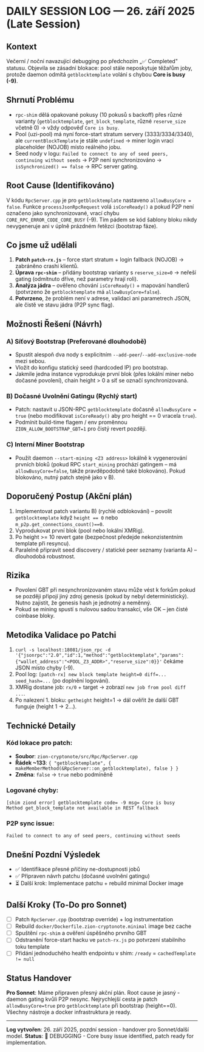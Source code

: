 # DAILY SESSION LOG — 26. září 2025 (Late Session)

## Kontext
Večerní / noční navazující debugging po předchozím „✅ Completed" statusu. Objevila se zásadní blokace: pool stále neposkytuje těžařům joby, protože daemon odmítá `getblocktemplate` volání s chybou **Core is busy (-9)**.

## Shrnutí Problému
- `rpc-shim` dělá opakované pokusy (10 pokusů s backoff) přes různé varianty (`getblocktemplate`, `get_block_template`, různé `reserve_size` včetně 0) → vždy odpověď `Core is busy`.
- Pool (uzi-pool) má nyní force-start stratum servery (3333/3334/3340), ale `currentBlockTemplate` je stále `undefined` → miner login vrací placeholder (NOJOB) místo reálného jobu.
- Seed nody v logu: `Failed to connect to any of seed peers, continuing without seeds` → P2P není synchronizováno → `isSynchronized() == false` → RPC server gating.

## Root Cause (Identifikováno)
V kódu `RpcServer.cpp` je pro `getblocktemplate` nastaveno `allowBusyCore = false`. Funkce `processJsonRpcRequest` volá `isCoreReady()` a pokud P2P není označeno jako synchronizované, vrací chybu `CORE_RPC_ERROR_CODE_CORE_BUSY` (-9). Tím pádem se kód šablony bloku nikdy nevygeneruje ani v úplně prázdném řetězci (bootstrap fáze).

## Co jsme už udělali
1. **Patch `patch-rx.js`** – force start stratum + login fallback (NOJOB) → zabráněno crashi klientů.
2. **Úprava `rpc-shim`** – přidány bootstrap varianty s `reserve_size=0` → neřeší gating (odmítnuto dříve, než parametry hrají roli).
3. **Analýza jádra** – ověřeno chování `isCoreReady()` + mapování handlerů (potvrzeno že `getblocktemplate` má `allowBusyCore=false`).
4. **Potvrzeno**, že problém není v adrese, validaci ani parametrech JSON, ale čistě ve stavu jádra (P2P sync flag).

## Možnosti Řešení (Návrh)

### A) Síťový Bootstrap (Preferované dlouhodobě)
- Spustit alespoň dva nody s explicitním `--add-peer`/`--add-exclusive-node` mezi sebou.
- Vložit do konfigu statický seed (hardcoded IP) pro bootstrap.
- Jakmile jedna instance vyprodukuje první blok (přes lokální miner nebo dočasné povolení), chain height > 0 a síť se označí synchronizovaná.

### B) Dočasné Uvolnění Gatingu (Rychlý start)
- Patch: nastavit u JSON-RPC `getblocktemplate` dočasně `allowBusyCore = true` (nebo modifikovat `isCoreReady()` aby pro height == 0 vracela `true`).
- Podmínit build-time flagem / env proměnnou `ZION_ALLOW_BOOTSTRAP_GBT=1` pro čistý revert později.

### C) Interní Miner Bootstrap
- Použít daemon `--start-mining <Z3 address>` lokálně k vygenerování prvních bloků (pokud RPC `start_mining` prochází gatingem – má `allowBusyCore=false`, takže pravděpodobně také blokováno). Pokud blokováno, nutný patch stejně jako v B).

## Doporučený Postup (Akční plán)
1. Implementovat patch variantu B) (rychlé odblokování) – povolit `getblocktemplate` když `height == 0` nebo `m_p2p.get_connections_count()==0`.
2. Vyprodukovat první blok (pool nebo lokální XMRig).
3. Po height >= 10 revert gate (bezpečnost předejde nekonzistentním template při resyncu).
4. Paralelně připravit seed discovery / statické peer seznamy (varianta A) – dlouhodobá robustnost.

## Rizika
- Povolení GBT při nesynchronizovaném stavu může vést k forkům pokud se později připojí jiný zdroj genesis (pokud by nebyl deterministický). Nutno zajistit, že genesis hash je jednotný a neměnný.
- Pokud se mining spustí s nulovou sadou transakcí, vše OK – jen čisté coinbase bloky.

## Metodika Validace po Patchi
1. `curl -s localhost:18081/json_rpc -d '{"jsonrpc":"2.0","id":1,"method":"getblocktemplate","params":{"wallet_address":"<POOL_Z3_ADDR>","reserve_size":0}}'` čekáme JSON místo chyby (-9).
2. Pool log: `[patch-rx] new block template height=0 diff=... seed_hash=...` (po doplnění logování).  
3. XMRig dostane job: `rx/0` + target → zobrazí `new job from pool diff ...`.
4. Po nalezení 1. bloku: `getheight` height=1 → dál ověřit že další GBT funguje (height 1 → 2...).

## Technické Detaily

### Kód lokace pro patch:
- **Soubor**: `zion-cryptonote/src/Rpc/RpcServer.cpp`
- **Řádek ~133**: `{ "getblocktemplate", { makeMemberMethod(&RpcServer::on_getblocktemplate), false } }`
- **Změna**: `false` → `true` nebo podmíněně

### Logované chyby:
```
[shim ziond error] getblocktemplate code= -9 msg= Core is busy
Method get_block_template not available in REST fallback
```

### P2P sync issue:
```
Failed to connect to any of seed peers, continuing without seeds
```

## Dnešní Pozdní Výsledek
- ✅ Identifikace přesné příčiny ne-dostupnosti jobů
- ✅ Připraven návrh patchu (dočasné uvolnění gatingu)  
- ⏳ Další krok: Implementace patchu + rebuild minimal Docker image

## Další Kroky (To-Do pro Sonnet)
- [ ] Patch `RpcServer.cpp` (bootstrap override) + log instrumentation
- [ ] Rebuild `docker/Dockerfile.zion-cryptonote.minimal` image bez cache
- [ ] Spuštění `rpc-shim` a ověření úspěšného prvního GBT
- [ ] Odstranění force-start hacku ve `patch-rx.js` po potvrzení stabilního toku template
- [ ] Přidání jednoduchého health endpointu v shim: `/ready` = `cachedTemplate != null`

## Status Handover
**Pro Sonnet**: Máme připraven přesný akční plán. Root cause je jasný - daemon gating kvůli P2P nesync. Nejrychlejší cesta je patch `allowBusyCore=true` pro `getblocktemplate` při bootstrap (height==0). Všechny nástroje a docker infrastruktura je ready.

---
**Log vytvořen**: 26. září 2025, pozdní session - handover pro Sonnet/další model.
**Status**: 🔄 DEBUGGING - Core busy issue identified, patch ready for implementation.